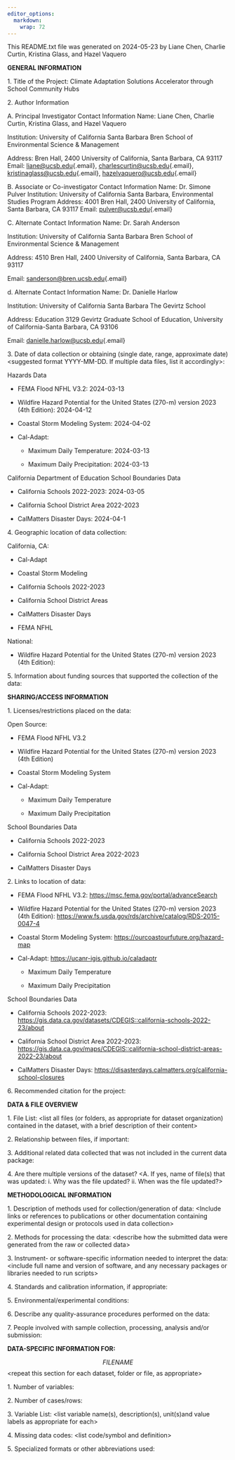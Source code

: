 ```yaml
---
editor_options: 
  markdown: 
    wrap: 72
---
```


This README.txt file was generated on 2024-05-23 by Liane Chen, Charlie
Curtin, Kristina Glass, and Hazel Vaquero

**GENERAL INFORMATION**

1\. Title of the Project: Climate Adaptation Solutions Accelerator
through School Community Hubs

2\. Author Information

A. Principal Investigator Contact Information Name: Liane Chen, Charlie
Curtin, Kristina Glass, and Hazel Vaquero

Institution: University of California Santa Barbara Bren School of
Environmental Science & Management

Address: Bren Hall, 2400 University of California, Santa Barbara, CA
93117 Email: [liane\@ucsb.edu](mailto:liane@ucsb.edu){.email},
[charlescurtin\@ucsb.edu](mailto:charlescurtin@ucsb.edu){.email},
[kristinaglass\@ucsb.edu](mailto:kristinaglass@ucsb.edu){.email},
[hazelvaquero\@ucsb.edu](mailto:hazelvaquero@ucsb.edu){.email}

B. Associate or Co-investigator Contact Information Name: Dr. Simone
Pulver Institution: University of California Santa Barbara,
Environmental Studies Program Address: 4001 Bren Hall, 2400 University
of California, Santa Barbara, CA 93117 Email:
[pulver\@ucsb.edu](mailto:pulver@ucsb.edu){.email}

C. Alternate Contact Information Name: Dr. Sarah Anderson

Institution: University of California Santa Barbara Bren School of
Environmental Science & Management

Address: 4510 Bren Hall, 2400 University of California, Santa Barbara,
CA 93117

Email:
[sanderson\@bren.ucsb.edu](mailto:sanderson@bren.ucsb.edu){.email}

d.  Alternate Contact Information Name: Dr. Danielle Harlow

Institution: University of California Santa Barbara The Gevirtz School

Address: Education 3129 Gevirtz Graduate School of Education, University
of California-Santa Barbara, CA 93106

Email:
[danielle.harlow\@ucsb.edu](mailto:danielle.harlow@ucsb.edu){.email}

3\. Date of data collection or obtaining (single date, range,
approximate date) \<suggested format YYYY-MM-DD. If multiple data files,
list it accordingly\>:

Hazards Data

-   FEMA Flood NFHL V3.2: 2024-03-13

-   Wildfire Hazard Potential for the United States (270-m) version 2023
    (4th Edition): 2024-04-12

-   Coastal Storm Modeling System: 2024-04-02

-   Cal-Adapt:

    -   Maximum Daily Temperature: 2024-03-13

    -   Maximum Daily Precipitation: 2024-03-13

California Department of Education School Boundaries Data

-   California Schools 2022-2023: 2024-03-05

-   California School District Area 2022-2023

-   CalMatters Disaster Days: 2024-04-1

4\. Geographic location of data collection:

California, CA:

-   Cal-Adapt

-   Coastal Storm Modeling

-   California Schools 2022-2023

-   California School District Areas

-   CalMatters Disaster Days

-   FEMA NFHL

National:

-   Wildfire Hazard Potential for the United States (270-m) version 2023
    (4th Edition):

5\. Information about funding sources that supported the collection of
the data:

**SHARING/ACCESS INFORMATION**

1\. Licenses/restrictions placed on the data:

Open Source:

-   FEMA Flood NFHL V3.2

-   Wildfire Hazard Potential for the United States (270-m) version 2023
    (4th Edition)

-   Coastal Storm Modeling System

-   Cal-Adapt:

    -   Maximum Daily Temperature

    -   Maximum Daily Precipitation

School Boundaries Data

-   California Schools 2022-2023

-   California School District Area 2022-2023

-   CalMatters Disaster Days

2\. Links to location of data:

-   FEMA Flood NFHL V3.2: <https://msc.fema.gov/portal/advanceSearch>

-   Wildfire Hazard Potential for the United States (270-m) version 2023
    (4th Edition):
    <https://www.fs.usda.gov/rds/archive/catalog/RDS-2015-0047-4>

-   Coastal Storm Modeling System:
    <https://ourcoastourfuture.org/hazard-map>

-   Cal-Adapt: <https://ucanr-igis.github.io/caladaptr>

    -   Maximum Daily Temperature

    -   Maximum Daily Precipitation

School Boundaries Data

-   California Schools 2022-2023:
    <https://gis.data.ca.gov/datasets/CDEGIS::california-schools-2022-23/about>

-   California School District Area 2022-2023:
    <https://gis.data.ca.gov/maps/CDEGIS::california-school-district-areas-2022-23/about>

-   CalMatters Disaster Days:
    <https://disasterdays.calmatters.org/california-school-closures>

6\. Recommended citation for the project:

**DATA & FILE OVERVIEW**

1\. File List: \<list all files (or folders, as appropriate for dataset
organization) contained in the dataset, with a brief description of
their content\>

2\. Relationship between files, if important:

3\. Additional related data collected that was not included in the
current data package:

4\. Are there multiple versions of the dataset? \<A. If yes, name of
file(s) that was updated: i. Why was the file updated? ii. When was the
file updated?\>

**METHODOLOGICAL INFORMATION**

1\. Description of methods used for collection/generation of data:
\<Include links or references to publications or other documentation
containing experimental design or protocols used in data collection\>

2\. Methods for processing the data: \<describe how the submitted data
were generated from the raw or collected data\>

3\. Instrument- or software-specific information needed to interpret the
data: \<include full name and version of software, and any necessary
packages or libraries needed to run scripts\>

4\. Standards and calibration information, if appropriate:

5\. Environmental/experimental conditions:

6\. Describe any quality-assurance procedures performed on the data:

7\. People involved with sample collection, processing, analysis and/or
submission:

**DATA-SPECIFIC INFORMATION FOR:**

$$FILENAME$$ \<repeat this section for each dataset, folder or file, as
appropriate\>

1\. Number of variables:

2\. Number of cases/rows:

3\. Variable List: \<list variable name(s), description(s), unit(s)and
value labels as appropriate for each\>

4\. Missing data codes: \<list code/symbol and definition\>

5\. Specialized formats or other abbreviations used:
